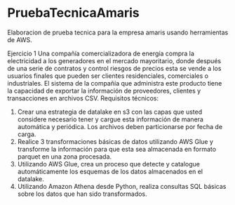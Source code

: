 # PruebaTecnicaAmaris
Elaboracion de prueba tecnica para la empresa amaris usando herramientas de AWS.

Ejercicio 1 
Una compañía comercializadora de energía compra la electricidad a los generadores en el mercado 
mayoritario, donde después de una serie de contratos y control riesgos de precios esta se vende a los 
usuarios finales que pueden ser clientes residenciales, comerciales o industriales. 
El sistema de la compañía que administra este producto tiene la capacidad de exportar la información 
de proveedores, clientes y transacciones en archivos CSV. 
Requisitos técnicos: 
1. Crear una estrategia de datalake en s3 con las capas que usted considere necesario tener y cargue esta 
información de manera automática y periódica. Los archivos deben particionarse por fecha de carga. 
2. Realice 3 transformaciones básicas de datos utilizando AWS Glue y transforme la información para que 
esta sea almacenada en formato parquet en una zona procesada. 
3. Utilizando AWS Glue, crea un proceso que detecte y catalogue automáticamente los esquemas de los 
datos almacenados en el datalake. 
4. Utilizando Amazon Athena desde Python, realiza consultas SQL básicas sobre los datos que han sido 
transformados.